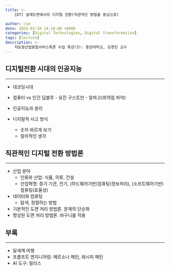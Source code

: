 ```yaml
---
title: >-
    [DT] 설계도면에서의 디지털 전환(직관적인 방법을 중심으로)

author: csm
date: 2025-03-28 14:10:00 +0900
categories: [Digital Technologies, Digital Transformation]
tags: [lecture]
description: >-
    지능형산업융합서비스특론 수업 특강(3): 중앙대학교, 강경진 교수
---
```


## 디지털전환 시대의 인공지능
---
- 대코딩시대
- 컴퓨터 vs 인간
   딥블루 - 유진 구스트만 - 알파고(취약점 파악)
- 인공지능과 윤리

- 디지털적 사고 방식
   - 숫자 바르게 보기
   - 절차적인 생각

## 직관적인 디지털 전환 방법론
---
- 산업 분야
   - 인류와 산업: 식품, 의류, 건설
   - 산업혁명: 증기 기관, 전기, (하드웨어기반)컴퓨팅(정보처리), (소프트웨어기반)컴퓨팅(효율성)
- 데이터와 컴퓨팅
   - 탐색, 정렬하는 방법
- 기본적인 도면 처리 방법론. 문제의 단순화
- 향상된 도면 처리 방법론. 바구니를 적용

## 부록
---
- 달세계 여행
- 프롬프트 엔지니어링: 페르소나 패턴, 레시피 패턴
- AI 도구: 릴리스